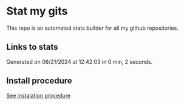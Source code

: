 # Stat my gits

This repo is an automated stats builder for all my github repositories.

## Links to stats


Generated on 06/21/2024 at 12:42:03 in 0 min, 2 seconds.

## Install procedure

[See instalation procedure](./src/install.md)
